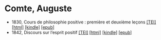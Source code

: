 # Comte, Auguste

* 1830, Cours de philosophie positive : première et deuxième leçons  <a title="Source XML/TEI" class="file tei" href="https://hurlus.github.io/tei/comte1830_cours-philosophie-positive.xml">[TEI]</a>  <a title="HTML une page" class="file html" href="https://hurlus.github.io/comte/comte1830_cours-philosophie-positive.html">[html]</a>  <a title="Amazon.kindle" class="file mobi" href="https://hurlus.github.io/comte/comte1830_cours-philosophie-positive.mobi">[kindle]</a>  <a title="EPUB, pour liseuses et téléphones" class="file epub" href="https://hurlus.github.io/comte/comte1830_cours-philosophie-positive.epub">[epub]</a> 
* 1842, Discours sur l’esprit positif  <a title="Source XML/TEI" class="file tei" href="https://hurlus.github.io/tei/comte1842_discours-esprit-positif.xml">[TEI]</a>  <a title="HTML une page" class="file html" href="https://hurlus.github.io/comte/comte1842_discours-esprit-positif.html">[html]</a>  <a title="Amazon.kindle" class="file mobi" href="https://hurlus.github.io/comte/comte1842_discours-esprit-positif.mobi">[kindle]</a>  <a title="EPUB, pour liseuses et téléphones" class="file epub" href="https://hurlus.github.io/comte/comte1842_discours-esprit-positif.epub">[epub]</a> 
